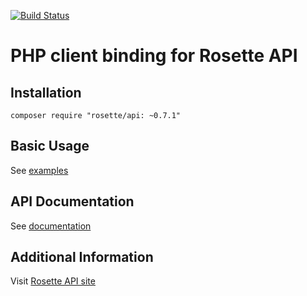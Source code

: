 [![Build Status](https://travis-ci.org/rosette-api/php.svg?branch=master)](https://travis-ci.org/rosette-api/php)

PHP client binding for Rosette API
==================================

Installation
------------

`composer require "rosette/api: ~0.7.1"`

Basic Usage
-----------

See [examples](examples)

API Documentation
-----------------

See [documentation](http://rosette-api.github.io/php)

Additional Information
----------------------

Visit [Rosette API site](https://developer.rosette.com)
